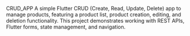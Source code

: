 CRUD_APP
A simple Flutter CRUD (Create, Read, Update, Delete) app to manage products, featuring a product list, product creation, editing, and deletion functionality.
This project demonstrates working with REST APIs, Flutter forms, state management, and navigation.

